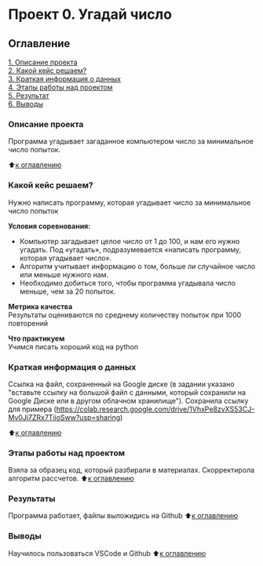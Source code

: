 # Проект 0. Угадай число

## Оглавление  
[1. Описание проекта](https://github.com/NinaShibalkina/sf_data_science/blob/main/guess_number_task/README.md#%D0%BE%D0%BF%D0%B8%D1%81%D0%B0%D0%BD%D0%B8%D0%B5-%D0%BF%D1%80%D0%BE%D0%B5%D0%BA%D1%82%D0%B0)  
[2. Какой кейс решаем?](https://github.com/NinaShibalkina/sf_data_science/blob/main/guess_number_task/README.md#%D0%BA%D0%B0%D0%BA%D0%BE%D0%B9-%D0%BA%D0%B5%D0%B9%D1%81-%D1%80%D0%B5%D1%88%D0%B0%D0%B5%D0%BC)  
[3. Краткая информация о данных](https://github.com/NinaShibalkina/sf_data_science/blob/main/guess_number_task/README.md#%D0%BA%D1%80%D0%B0%D1%82%D0%BA%D0%B0%D1%8F-%D0%B8%D0%BD%D1%84%D0%BE%D1%80%D0%BC%D0%B0%D1%86%D0%B8%D1%8F-%D0%BE-%D0%B4%D0%B0%D0%BD%D0%BD%D1%8B%D1%85)  
[4. Этапы работы над проектом](https://github.com/NinaShibalkina/sf_data_science/blob/b34b7872fe9c9fd1b8cd40e21057c74e5826fd01/guess_number_task/README.md?plain=1#L20)  
[5. Результат](https://github.com/NinaShibalkina/sf_data_science/blob/b34b7872fe9c9fd1b8cd40e21057c74e5826fd01/guess_number_task/README.md?plain=1#L25)    
[6. Выводы](https://github.com/NinaShibalkina/sf_data_science/blob/b34b7872fe9c9fd1b8cd40e21057c74e5826fd01/guess_number_task/README.md?plain=1#L28) 

### Описание проекта    
Программа угадывает загаданное компьютером число за минимальное число попыток.

:arrow_up:[к оглавлению](https://github.com/NinaShibalkina/sf_data_science/blob/main/guess_number_task/README.md#%D0%BA%D1%80%D0%B0%D1%82%D0%BA%D0%B0%D1%8F-%D0%B8%D0%BD%D1%84%D0%BE%D1%80%D0%BC%D0%B0%D1%86%D0%B8%D1%8F-%D0%BE-%D0%B4%D0%B0%D0%BD%D0%BD%D1%8B%D1%85)


### Какой кейс решаем?    
Нужно написать программу, которая угадывает число за минимальное число попыток

**Условия соревнования:**  
- Компьютер загадывает целое число от 1 до 100, и нам его нужно угадать. Под «угадать», подразумевается «написать программу, которая угадывает число».
- Алгоритм учитывает информацию о том, больше ли случайное число или меньше нужного нам.
- Необходимо добиться того, чтобы программа угадывала число меньше, чем за 20 попыток.

**Метрика качества**     
Результаты оцениваются по среднему количеству попыток при 1000 повторений

**Что практикуем**     
Учимся писать хороший код на python


### Краткая информация о данных
Ссылка на файл, сохраненный на Google диске (в задании указано "вставьте ссылку на большой файл с данными, который сохранили на Google Диске или в другом облачном хранилище"). Сохранила ссылку для примера (https://colab.research.google.com/drive/1VhxPe8zvXS53CJ-Mv0Jj7ZRx7TiioSww?usp=sharing)
  
:arrow_up:[к оглавлению](https://github.com/NinaShibalkina/sf_data_science/blob/main/guess_number_task/README.md#%D0%BA%D1%80%D0%B0%D1%82%D0%BA%D0%B0%D1%8F-%D0%B8%D0%BD%D1%84%D0%BE%D1%80%D0%BC%D0%B0%D1%86%D0%B8%D1%8F-%D0%BE-%D0%B4%D0%B0%D0%BD%D0%BD%D1%8B%D1%85)

### Этапы работы над проектом
Взяла за образец код, который разбирали в материалах. Скорректирола алгоритм рассчетов.
:arrow_up:[к оглавлению](https://github.com/NinaShibalkina/sf_data_science/blob/main/guess_number_task/README.md#%D0%BA%D1%80%D0%B0%D1%82%D0%BA%D0%B0%D1%8F-%D0%B8%D0%BD%D1%84%D0%BE%D1%80%D0%BC%D0%B0%D1%86%D0%B8%D1%8F-%D0%BE-%D0%B4%D0%B0%D0%BD%D0%BD%D1%8B%D1%85)

### Результаты
Программа работает, файлы выложидись на Github
:arrow_up:[к оглавлению](https://github.com/NinaShibalkina/sf_data_science/blob/main/guess_number_task/README.md#%D0%BA%D1%80%D0%B0%D1%82%D0%BA%D0%B0%D1%8F-%D0%B8%D0%BD%D1%84%D0%BE%D1%80%D0%BC%D0%B0%D1%86%D0%B8%D1%8F-%D0%BE-%D0%B4%D0%B0%D0%BD%D0%BD%D1%8B%D1%85)

### Выводы
Научилось пользоваться VSCode и Github
:arrow_up:[к оглавлению](https://github.com/NinaShibalkina/sf_data_science/blob/main/guess_number_task/README.md#%D0%BA%D1%80%D0%B0%D1%82%D0%BA%D0%B0%D1%8F-%D0%B8%D0%BD%D1%84%D0%BE%D1%80%D0%BC%D0%B0%D1%86%D0%B8%D1%8F-%D0%BE-%D0%B4%D0%B0%D0%BD%D0%BD%D1%8B%D1%85)